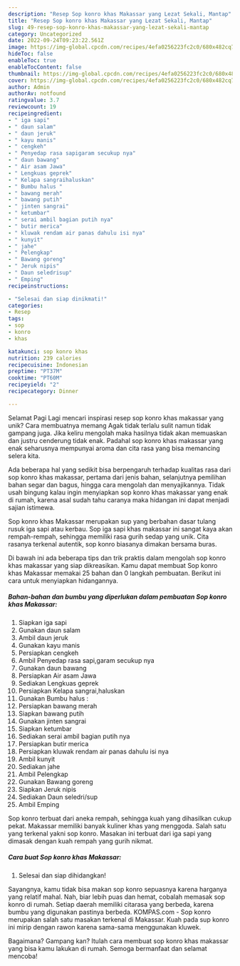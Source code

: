 ```yaml
---
description: "Resep Sop konro khas Makassar yang Lezat Sekali, Mantap"
title: "Resep Sop konro khas Makassar yang Lezat Sekali, Mantap"
slug: 49-resep-sop-konro-khas-makassar-yang-lezat-sekali-mantap
category: Uncategorized
date: 2022-09-24T09:23:22.561Z
image: https://img-global.cpcdn.com/recipes/4efa0256223fc2c0/680x482cq70/sop-konro-khas-makassar-foto-resep-utama.jpg
hideToc: false
enableToc: true
enableTocContent: false
thumbnail: https://img-global.cpcdn.com/recipes/4efa0256223fc2c0/680x482cq70/sop-konro-khas-makassar-foto-resep-utama.jpg
cover: https://img-global.cpcdn.com/recipes/4efa0256223fc2c0/680x482cq70/sop-konro-khas-makassar-foto-resep-utama.jpg
author: Admin
authorAv: notfound
ratingvalue: 3.7
reviewcount: 19
recipeingredient:
- " iga sapi"
- " daun salam"
- " daun jeruk"
- " kayu manis"
- " cengkeh"
- " Penyedap rasa sapigaram secukup nya"
- " daun bawang"
- " Air asam Jawa"
- " Lengkuas geprek"
- " Kelapa sangraihaluskan"
- " Bumbu halus "
- " bawang merah"
- " bawang putih"
- " jinten sangrai"
- " ketumbar"
- " serai ambil bagian putih nya"
- " butir merica"
- " kluwak rendam air panas dahulu isi nya"
- " kunyit"
- " jahe"
- " Pelengkap"
- " Bawang goreng"
- " Jeruk nipis"
- " Daun seledrisup"
- " Emping"
recipeinstructions:

- "Selesai dan siap dinikmati!"
categories:
- Resep
tags:
- sop
- konro
- khas

katakunci: sop konro khas 
nutrition: 239 calories
recipecuisine: Indonesian
preptime: "PT37M"
cooktime: "PT60M"
recipeyield: "2"
recipecategory: Dinner

---
```



Selamat Pagi Lagi mencari inspirasi resep sop konro khas makassar yang unik? Cara membuatnya memang Agak tidak terlalu sulit namun tidak gampang juga. Jika keliru mengolah maka hasilnya tidak akan memuaskan dan justru cenderung tidak enak. Padahal sop konro khas makassar yang enak seharusnya mempunyai aroma dan cita rasa yang bisa memancing selera kita.


Ada beberapa hal yang sedikit bisa berpengaruh terhadap kualitas rasa dari sop konro khas makassar, pertama dari jenis bahan, selanjutnya pemilihan bahan segar dan bagus, hingga cara mengolah dan menyajikannya. Tidak usah bingung kalau ingin menyiapkan sop konro khas makassar yang enak di rumah, karena asal sudah tahu caranya maka hidangan ini dapat menjadi sajian istimewa.

Sop konro khas Makassar merupakan sup yang berbahan dasar tulang rusuk iga sapi atau kerbau. Sop iga sapi khas makassar ini sangat kaya akan rempah-rempah, sehingga memiliki rasa gurih sedap yang unik. Cita rasanya terkenal autentik, sop konro biasanya dimakan bersama buras.


Di bawah ini ada beberapa tips dan trik praktis dalam mengolah sop konro khas makassar yang siap dikreasikan. Kamu dapat membuat Sop konro khas Makassar memakai 25 bahan dan 0 langkah pembuatan. Berikut ini cara untuk menyiapkan hidangannya.

<!--inarticleads1-->

##### Bahan-bahan dan bumbu yang diperlukan dalam pembuatan Sop konro khas Makassar:

1. Siapkan  iga sapi
1. Gunakan  daun salam
1. Ambil  daun jeruk
1. Gunakan  kayu manis
1. Persiapkan  cengkeh
1. Ambil  Penyedap rasa sapi,garam secukup nya
1. Gunakan  daun bawang
1. Persiapkan  Air asam Jawa
1. Sediakan  Lengkuas geprek
1. Persiapkan  Kelapa sangrai,haluskan
1. Gunakan  Bumbu halus :
1. Persiapkan  bawang merah
1. Siapkan  bawang putih
1. Gunakan  jinten sangrai
1. Siapkan  ketumbar
1. Sediakan  serai ambil bagian putih nya
1. Persiapkan  butir merica
1. Persiapkan  kluwak rendam air panas dahulu isi nya
1. Ambil  kunyit
1. Sediakan  jahe
1. Ambil  Pelengkap
1. Gunakan  Bawang goreng
1. Siapkan  Jeruk nipis
1. Sediakan  Daun seledri/sup
1. Ambil  Emping


Sop konro terbuat dari aneka rempah, sehingga kuah yang dihasilkan cukup pekat. Makassar memiliki banyak kuliner khas yang menggoda. Salah satu yang terkenal yakni sop konro. Masakan ini terbuat dari iga sapi yang dimasak dengan kuah rempah yang gurih nikmat. 

<!--inarticleads2-->

##### Cara buat Sop konro khas Makassar:


1. Selesai dan siap dihidangkan!

Sayangnya, kamu tidak bisa makan sop konro sepuasnya karena harganya yang relatif mahal. Nah, biar lebih puas dan hemat, cobalah memasak sop konro di rumah. Setiap daerah memiliki citarasa yang berbeda, karena bumbu yang digunakan pastinya berbeda. KOMPAS.com - Sop konro merupakan salah satu masakan terkenal di Makassar. Kuah pada sup konro ini mirip dengan rawon karena sama-sama menggunakan kluwek. 

Bagaimana? Gampang kan? Itulah cara membuat sop konro khas makassar yang bisa kamu lakukan di rumah. Semoga bermanfaat dan selamat mencoba!
